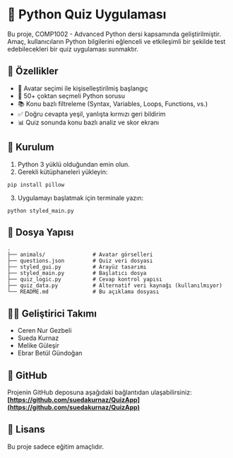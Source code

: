 
# 🧠 Python Quiz Uygulaması

Bu proje, COMP1002 - Advanced Python dersi kapsamında geliştirilmiştir. Amaç, kullanıcıların Python bilgilerini eğlenceli ve etkileşimli bir şekilde test edebilecekleri bir quiz uygulaması sunmaktır.

## 📌 Özellikler

- 🐾 Avatar seçimi ile kişiselleştirilmiş başlangıç
- 🧪 50+ çoktan seçmeli Python sorusu
- 📚 Konu bazlı filtreleme (Syntax, Variables, Loops, Functions, vs.)
- ✅ Doğru cevapta yeşil, yanlışta kırmızı geri bildirim
- 📊 Quiz sonunda konu bazlı analiz ve skor ekranı

## 🚀 Kurulum

1. Python 3 yüklü olduğundan emin olun.
2. Gerekli kütüphaneleri yükleyin:
```
pip install pillow
```
3. Uygulamayı başlatmak için terminale yazın:
```
python styled_main.py
```

## 📁 Dosya Yapısı

```
.
├── animals/               # Avatar görselleri
├── questions.json         # Quiz veri dosyası
├── styled_gui.py          # Arayüz tasarımı
├── styled_main.py         # Başlatıcı dosya
├── quiz_logic.py          # Cevap kontrol yapısı
├── quiz_data.py           # Alternatif veri kaynağı (kullanılmıyor)
└── README.md              # Bu açıklama dosyası
```

## 👨‍💻 Geliştirici Takımı

- Ceren Nur Gezbeli  
- Sueda Kurnaz  
- Melike Güleşir  
- Ebrar Betül Gündoğan  

## 🔗 GitHub

Projenin GitHub deposuna aşağıdaki bağlantıdan ulaşabilirsiniz:  
**[https://github.com/suedakurnaz/QuizApp](https://github.com/suedakurnaz/QuizApp)**

## 📝 Lisans

Bu proje sadece eğitim amaçlıdır.
